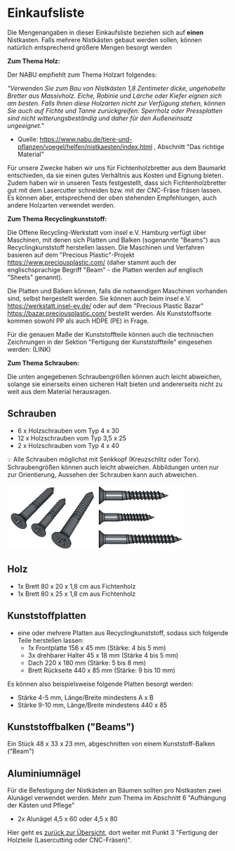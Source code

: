 # Einkaufsliste

Die Mengenangaben in dieser Einkaufsliste beziehen sich auf **einen** Nistkasten. Falls mehrere Nistkästen gebaut werden sollen, können natürlich entsprechend größere Mengen besorgt werden

**Zum Thema Holz:**

Der NABU empfiehlt zum Thema Holzart folgendes:

_"Verwenden Sie zum Bau von Nistkästen 1,8 Zentimeter dicke, ungehobelte Bretter aus Massivholz. Eiche, Robinie und Lärche oder Kiefer eignen sich am besten. Falls Ihnen diese Holzarten nicht zur Verfügung stehen, können Sie auch auf Fichte und Tanne zurückgreifen. Sperrholz oder Pressplatten sind nicht witterungsbeständig und daher für den Außeneinsatz ungeeignet."_

- Quelle: https://www.nabu.de/tiere-und-pflanzen/voegel/helfen/nistkaesten/index.html , Abschnitt "Das richtige Material"

Für unsere Zwecke haben wir uns für Fichtenholzbretter aus dem Baumarkt entschieden, da sie einen gutes Verhältnis aus Kosten und Eignung bieten. Zudem haben wir in unseren Tests festgestellt, dass sich Fichtenholzbretter gut mit dem Lasercutter schneiden bzw. mit der CNC-Fräse fräsen lassen. Es können aber, entsprechend der oben stehenden Empfehlungen, auch andere Holzarten verwendet werden.

**Zum Thema Recyclingkunststoff:**

Die Offene Recycling-Werkstatt vom insel e.V. Hamburg verfügt über Maschinen, mit denen sich Platten und Balken (sogenannte "Beams") aus Recyclingkunststoff herstellen lassen. Die Maschinen und Verfahren basieren auf dem "Precious Plastic"-Projekt https://www.preciousplastic.com/ (daher stammt auch der englischsprachige Begriff "Beam" - die Platten werden auf englisch "Sheets" genannt).

Die Platten und Balken können, falls die notwendigen Maschinen vorhanden sind, selbst hergestellt werden. Sie können auch beim insel e.V. https://werkstatt.insel-ev.de/ oder auf dem "Precious Plastic Bazar" https://bazar.preciousplastic.com/ bestellt werden. Als Kunststoffsorte kommen sowohl PP als auch HDPE (PE) in Frage.

Für die genauen Maße der Kunststoffteile können auch die technischen Zeichnungen in der Sektion "Fertigung der Kunststoffteile" eingesehen werden: (LINK)

**Zum Thema Schrauben:**

Die unten angegebenen Schraubengrößen können auch leicht abweichen, solange sie einerseits einen sicheren Halt bieten und andererseits nicht zu weit aus dem Material herausragen.

## Schrauben

- 6 x Holzschrauben vom Typ 4 x 30 
- 12 x Holzschrauben vom Typ 3,5 x 25
- 2 x Holzschrauben vom Typ 4 x 40

:bulb: Alle Schrauben möglichst mit Senkkopf (Kreuzschlitz oder Torx). Schraubengrößen können auch leicht abweichen. Abbildungen unten nur zur Orientierung, Aussehen der Schrauben kann auch abweichen.

<img width="200" src="schrauben1.png"> <img width="200" src="schrauben2.png">

## Holz

- 1x Brett 80 x 20 x 1,8 cm aus Fichtenholz
- 1x Brett 80 x 25 x 1,8 cm aus Fichtenholz

## Kunststoffplatten

- eine oder mehrere Platten aus Recyclingkunststoff, sodass sich folgende Teile herstellen lassen:
  - 1x Frontplatte 156 x 45 mm (Stärke: 4 bis 5 mm)
  - 3x drehbarer Halter 45 x 18 mm (Stärke 4 bis 5 mm)
  - Dach 220 x 180 mm (Stärke: 5 bis 8 mm)
  - Brett Rückseite 440 x 85 mm (Stärke: 9 bis 10 mm)

Es können also beispielsweise folgende Platten besorgt werden:
- Stärke 4-5 mm, Länge/Breite mindestens A x B 
- Stärke 9-10 mm, Länge/Breite mindestens 440 x 85

## Kunststoffbalken ("Beams")

Ein Stück 48 x 33 x 23 mm, abgeschnitten von einem Kunststoff-Balken ("Beam")

## Aluminiumnägel

Für die Befestigung der Nistkästen an Bäumen sollten pro Nistkasten zwei Alunägel verwendet werden. Mehr zum Thema im Abschnitt 6 "Aufhängung der Kästen und Pflege"

- 2x Alunägel 4,5 x 60 oder 4,5 x 80

Hier geht es [zurück zur Übersicht](../../README.md), dort weiter mit Punkt 3 "Fertigung der Holzteile (Lasercutting oder CNC-Fräsen)".

